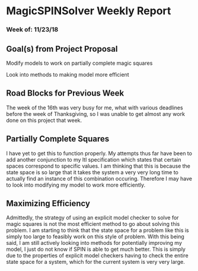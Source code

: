 # MagicSPINSolver Weekly Report
### Week of: 11/23/18

## Goal(s) from Project Proposal
Modify models to work on partially complete magic squares

Look into methods to making model more efficient

## Road Blocks for Previous Week
The week of the 16th was very busy for me, what with various deadlines before the week of Thanksgiving, so I was unable to get almost any work done on this project that week.

## Partially Complete Squares
I have yet to get this to function properly. My attempts thus far have been to add another conjunction to my ltl specification which states that certain spaces correspond to specific values. I am thinking that this is because the state space is so large that it takes the system a very very long time to actually find an instance of this combination occuring. Therefore I may have to look into modifying my model to work more efficiently.

## Maximizing Efficiency
Admittedly, the strategy of using an explicit model checker to solve for magic squares is not the most efficient method to go about solving this problem. I am starting to think that the state space for a problem like this is simply too large to feasibly work on this style of problem. With this being said, I am still actively looking into methods for potentially improving my model, I just do not know if SPIN is able to get much better. This is simply due to the properties of explicit model checkers having to check the entire state space for a system, which for the current system is very very large.